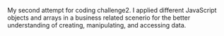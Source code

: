 My second attempt for coding challenge2. I applied different JavaScript objects and arrays in a business related scenerio for the better understanding of creating, manipulating, and accessing data.
